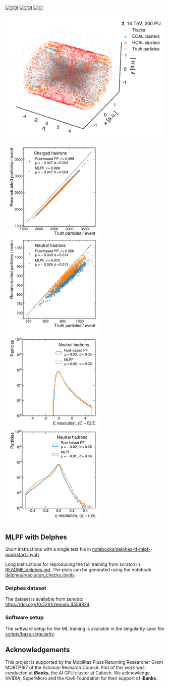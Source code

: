 [![DOI](https://zenodo.org/badge/DOI/10.5281/zenodo.4559587.svg)](https://doi.org/10.5281/zenodo.4559587)
[![DOI](https://zenodo.org/badge/DOI/10.5281/zenodo.4559324.svg)](https://doi.org/10.5281/zenodo.4559324)
[![CI](https://github.com/jpata/particleflow/workflows/CI/badge.svg)](https://github.com/jpata/particleflow/actions)

<p float="left">
  <img src="notebooks/plots/event.png" alt="Simulated event" width="600"/>
</p>

<p float="left">
  <img src="notebooks/plots/num_particles.png" alt="Particle multiplicity" width="300"/>
  <img src="notebooks/plots/res_pid2.png" alt="Neutral hadron resolution" width="300"/>
</p>

## MLPF with Delphes

Short instructions with a single test file in [notebooks/delphes-tf-mlpf-quickstart.ipynb](notebooks/delphes-tf-mlpf-quickstart.ipynb).

Long instructions for reproducing the full training from scratch in [README_delphes.md](README_delphes.md).
The plots can be generated using the notebook [delphes/resolution_checks.ipynb](delphes/resolution_checks.ipynb).

### Delphes dataset
The dataset is available from zenodo: https://doi.org/10.5281/zenodo.4559324.

### Software setup
The software setup for the ML training is available in the singularity spec file [scripts/base.singularity](scripts/base.singularity).

## Acknowledgements
This project is supported by the Mobilitas Pluss Returning Researcher Grant MOBTP187 of the Estonian Research Council. Part of this work was conducted at **iBanks**, the AI GPU cluster at Caltech. We acknowledge NVIDIA, SuperMicro and the Kavli Foundation for their support of **iBanks**. 
